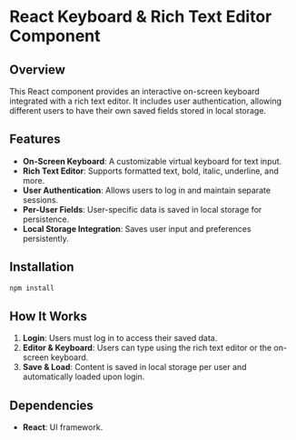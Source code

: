 # React Keyboard & Rich Text Editor Component

## Overview
This React component provides an interactive on-screen keyboard integrated with a rich text editor. It includes user authentication, allowing different users to have their own saved fields stored in local storage.

## Features
- **On-Screen Keyboard**: A customizable virtual keyboard for text input.
- **Rich Text Editor**: Supports formatted text, bold, italic, underline, and more.
- **User Authentication**: Allows users to log in and maintain separate sessions.
- **Per-User Fields**: User-specific data is saved in local storage for persistence.
- **Local Storage Integration**: Saves user input and preferences persistently.

## Installation
```sh
npm install 
```

## How It Works
1. **Login**: Users must log in to access their saved data.
2. **Editor & Keyboard**: Users can type using the rich text editor or the on-screen keyboard.
3. **Save & Load**: Content is saved in local storage per user and automatically loaded upon login.

## Dependencies
- **React**: UI framework.
